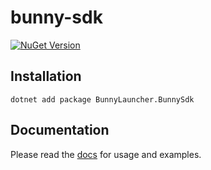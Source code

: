 # bunny-sdk

[![NuGet Version](https://img.shields.io/nuget/v/BunnyLauncher.BunnySdk?color=blue)](https://www.nuget.org/packages/BunnyLauncher.BunnySdk)

## Installation

```shell
dotnet add package BunnyLauncher.BunnySdk
```

## Documentation

Please read the [docs](https://bunny-launcher.com/bunny-sdk/languages/csharp/) for usage and examples.
